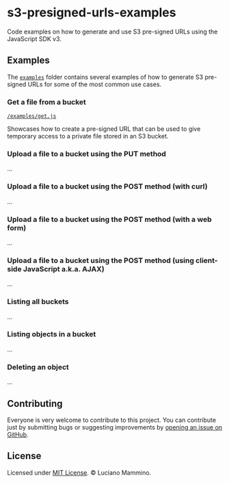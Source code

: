 # s3-presigned-urls-examples

Code examples on how to generate and use S3 pre-signed URLs using the JavaScript SDK v3.

## Examples

The [`examples`](/examples) folder contains several examples of how to generate S3 pre-signed URLs for some of the most common use cases.


### Get a file from a bucket

[`/examples/get.js`](/examples/get.js)

Showcases how to create a pre-signed URL that can be used to give temporary access to a private file stored in an S3 bucket.


### Upload a file to a bucket using the PUT method

...

### Upload a file to a bucket using the POST method (with curl)

...


### Upload a file to a bucket using the POST method (with a web form)


...


### Upload a file to a bucket using the POST method (using client-side JavaScript a.k.a. AJAX)


...

### Listing all buckets


...

### Listing objects in a bucket

...


### Deleting an object

...


## Contributing

Everyone is very welcome to contribute to this project.
You can contribute just by submitting bugs or suggesting improvements by
[opening an issue on GitHub](https://github.com/lmammino/s3-presigned-urls-examples/issues).


## License

Licensed under [MIT License](LICENSE). © Luciano Mammino.